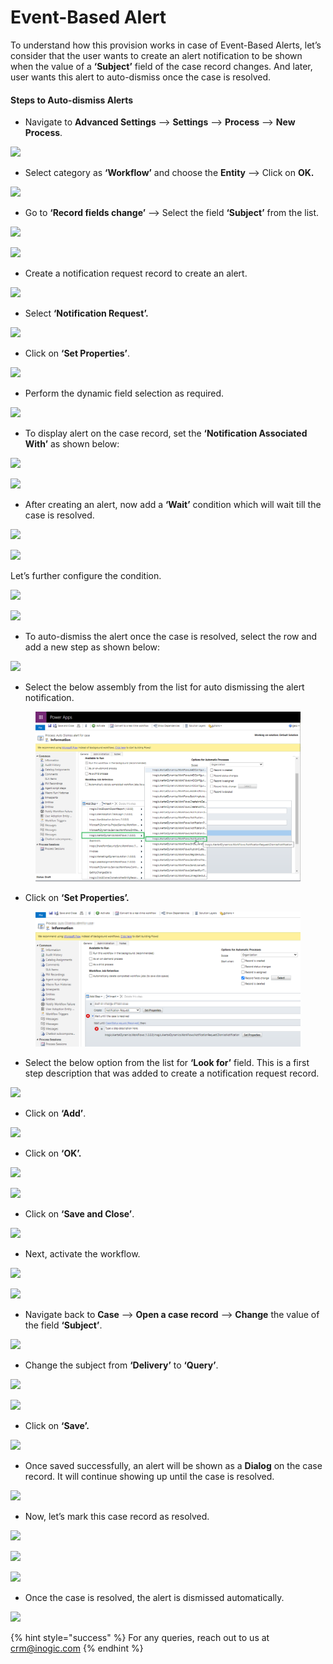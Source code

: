 # Event-Based Alert

To understand how this provision works in case of Event-Based Alerts,  let’s consider that the user wants to create an alert notification to be shown when the value of a **‘Subject’** field of the case record changes. And later, user wants this alert to auto-dismiss once the case is resolved.

#### Steps to Auto-dismiss Alerts

* Navigate to **Advanced Settings** --> **Settings** --> **Process** --> **New Process**.

![](../../../.gitbook/assets/Event\_1.png)

* Select category as **‘Workflow’** and choose the **Entity** --> Click on **OK.**

![](../../../.gitbook/assets/Event\_2.png)

* Go to **‘Record fields change’** --> Select the field **‘Subject’** from the list.

![](../../../.gitbook/assets/Event\_3.png)

![](<../../../.gitbook/assets/Event\_4 (2).png>)

* Create a notification request record to create an alert.

![](<../../../.gitbook/assets/Event\_5 (1).png>)

* Select **‘Notification Request’.**

![](<../../../.gitbook/assets/Event\_6 (3).png>)

* Click on **‘Set Properties’**.

![](<../../../.gitbook/assets/Event\_7 (1).png>)

* Perform the dynamic field selection as required.

![](<../../../.gitbook/assets/Event\_8 (1) (1).png>)

* To display alert on the case record, set the **‘Notification Associated With’** as shown below:

![](../../../.gitbook/assets/Event\_9.png)

![](<../../../.gitbook/assets/Event\_10 (1).png>)

* After creating an alert, now add a **‘Wait’** condition which will wait till the case is resolved.

![](../../../.gitbook/assets/Event\_11.png)

![](<../../../.gitbook/assets/Event\_12 (1).png>)

Let’s further configure the condition.

![](../../../.gitbook/assets/Event\_13.png)

![](../../../.gitbook/assets/Event\_14.png)

* To auto-dismiss the alert once the case is resolved, select the row and add a new step as shown below:

![](../../../.gitbook/assets/Event\_15.png)

* Select the below assembly from the list for auto dismissing the alert notification.

<figure><img src="../../../.gitbook/assets/16 (3).png" alt=""><figcaption></figcaption></figure>

* Click on **‘Set Properties’.**

<figure><img src="../../../.gitbook/assets/17 (1).png" alt=""><figcaption></figcaption></figure>

* Select the below option from the list for **‘Look for’** field. This is a first step description that was added to create a notification request record.

![](../../../.gitbook/assets/Event\_18.png)

* Click on **‘Add’**.

![](../../../.gitbook/assets/Event\_19.png)

* Click on **‘OK’.**

![](../../../.gitbook/assets/Event\_20.png)

![](../../../.gitbook/assets/Event\_21.png)

* Click on **‘Save and Close’**.

![](../../../.gitbook/assets/Event\_22.png)

* Next, activate the workflow.

![](../../../.gitbook/assets/Event\_23.png)

![](../../../.gitbook/assets/Event\_24.png)

* Navigate back to **Case** --> **Open a case record** --> **Change** the value of the field **‘Subject’**.

![](../../../.gitbook/assets/event\_25.png)

* Change the subject from **‘Delivery’** to **‘Query’**.

![](../../../.gitbook/assets/Event\_26.png)

![](../../../.gitbook/assets/Event\_27.png)

* Click on **‘Save’.**

![](../../../.gitbook/assets/Event\_28.png)

* Once saved successfully, an alert will be shown as a **Dialog** on the case record. It will continue showing up until the case is resolved.

![](../../../.gitbook/assets/Event\_29.png)

* Now, let’s mark this case record as resolved.

![](../../../.gitbook/assets/Event\_30.png)

![](../../../.gitbook/assets/Event\_31.png)

![](../../../.gitbook/assets/Event\_32.png)

* Once the case is resolved, the alert is dismissed automatically.

![](../../../.gitbook/assets/Event\_33.png)

{% hint style="success" %}
For any queries, reach out to us at [crm@inogic.com](mailto:crm@inogic.com)
{% endhint %}

